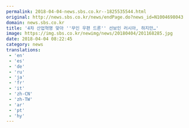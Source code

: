 ```yaml
---
permalink: 2018-04-04-news.sbs.co.kr--1825535544.html
original: http://news.sbs.co.kr/news/endPage.do?news_id=N1004698043
domain: news.sbs.co.kr
title: '4차 산업혁명 맞아 ''무인 우편 드론'' 선보인 러시아, 하지만…'
image: https://img.sbs.co.kr/newimg/news/20180404/201168285.jpg
date: 2018-04-04 08:22:45
category: news
translations: 
 - 'en'
 - 'es'
 - 'de'
 - 'ru'
 - 'ja'
 - 'fr'
 - 'it'
 - 'zh-CN'
 - 'zh-TW'
 - 'ar'
 - 'pt'
 - 'hy'
---
```


